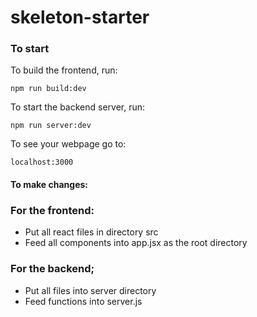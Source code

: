 # skeleton-starter

### To start

To build the frontend, run:
```
npm run build:dev
```

To start the backend server, run:
```
npm run server:dev
```

To see your webpage go to:
```
localhost:3000
```


#### To make changes:

### For the frontend:
- Put all react files in directory src
- Feed all components into app.jsx as the root directory

### For the backend;
- Put all files into server directory
- Feed functions into server.js
